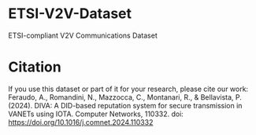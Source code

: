 # ETSI-V2V-Dataset
ETSI-compliant V2V Communications Dataset

# Citation
If you use this dataset or part of it for your research, please cite our work:
Feraudo, A., Romandini, N., Mazzocca, C., Montanari, R., & Bellavista, P. (2024). DIVA: A DID-based reputation system for secure transmission in VANETs using IOTA. Computer Networks, 110332. doi: https://doi.org/10.1016/j.comnet.2024.110332
